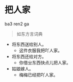# 把人家
ba3 ren2 ga
> 如东方言词典
- 将东西送给别人。
  - 这件衣服我把吖人家。
- 将东西还给对方。
  - 你借㞢东西快点儿把人家。
- 姑娘嫁人。
  - 梅梅已经把吖人家。